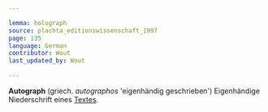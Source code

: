 ```yaml
---

lemma: holograph
source: plachta_editionswissenschaft_1997
page: 135
language: German
contributor: Wout
last_updated_by: Wout

---
```


**Autograph** (griech. _autographos_ 'eigenhändig geschrieben') Eigenhändige Niederschrift eines [Textes](text.html).
